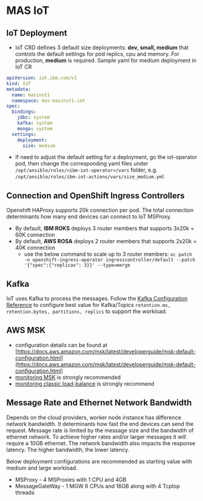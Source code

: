 # MAS IoT 

## IoT Deployment

- IoT CRD defines 3 default size deployments: **dev, small, medium** that controls the default settings for pod replics, cpu and memory. For production, **medium** is required.
Sample yaml for medium deployment in IoT CR 
```yaml  
apiVersion: iot.ibm.com/v1
kind: IoT
metadata:
  name: masinst1
  namespace: mas-masinst1-iot
spec:
  bindings:
    jdbc: system
    kafka: system
    mongo: system
  settings:
    deployment:
      size: medium
```
- If need to adjust the default setting for a deployment, go the iot-operator pod, then change the corresponding yaml files under `/opt/ansible/roles/<ibm-iot-operator>/vars` folder, e.g. `/opt/ansible/roles/ibm-iot-actions/vars/size_medium.yml`


## Connection and OpenShift Ingress Controllers

Openshift HAProxy supports 20k connection per pod. The total connection determinants how many end devices can connect to IoT MSProxy. 

- By default, **IBM ROKS** deploys 3 router members that supports 3x20k = 60K connection
- By default, **AWS ROSA** deploys 2 router members that supports 2x20k = 40K connection
    - use the below command to scale up to 3 router members:
    `oc patch -n openshift-ingress-operator ingresscontroller/default --patch '{"spec":{"replicas": 3}}' --type=merge`

## Kafka

IoT uses Kafka to process the messages. Follow the [Kafka Configuration Reference](https://docs.confluent.io/platform/current/installation/configuration/topic-configs.html#retention-ms) to configure best value for Kafka/Topics `retention.ms, retention.bytes, partitions, replics` to support the workload. 


## AWS MSK

- configuration details can be found at [https://docs.aws.amazon.com/msk/latest/developerguide/msk-default-configuration.html](https://docs.aws.amazon.com/msk/latest/developerguide/msk-default-configuration.html)
- [monitoring MSK](../aws/bestpractice.md#amazon-msk) is strongly recommended
- [monitoring classic load-balance](../aws/bestpractice.md#classic-load-balancer-idle-timeout) is strongly recommend 


## Message Rate and Ethernet Network Bandwidth

Depends on the cloud providers, worker node instance has difference network bandwidth. It determinants how fast the end devices can send the request. Message rate is limited by the message size and the bandwidth of ethernet network. To achieve higher rates and/or larger messages it will require a 10GB ethernet. The network bandwidth also impacts the response latency. The higher bandwidth, the lower latency.  

Below deployment configurations are recommended as starting value with medium and large workload. 

* MSProxy - 4 MSProxies with 1 CPU and 4GB
* MessageGateWay - 1 MGW 6 CPUs and 16GB along with 4 TcpIop threads

